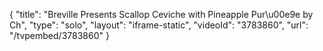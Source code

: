 {
    "title": "Breville Presents Scallop Ceviche with Pineapple Pur\u00e9e by Ch",
    "type": "solo",
    "layout": "iframe-static",
    "videoId": "3783860",
    "url": "\/tvpembed\/3783860"
}